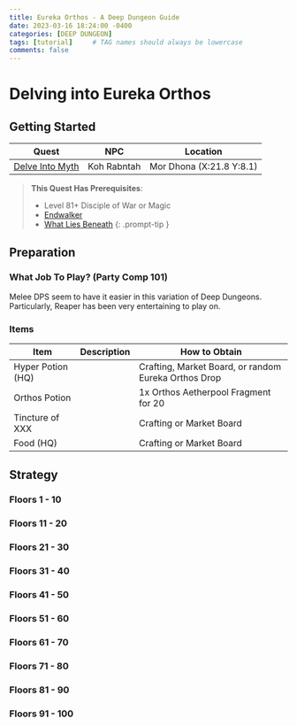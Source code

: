 ```yaml
---
title: Eureka Orthos - A Deep Dungeon Guide
date: 2023-03-16 18:24:00 -0400
categories: [DEEP DUNGEON]
tags: [tutorial]     # TAG names should always be lowercase
comments: false
---
```


# Delving into Eureka Orthos

## Getting Started

| Quest | NPC | Location |
|--|--|--|
| [Delve Into Myth](https://na.finalfantasyxiv.com/lodestone/playguide/db/quest/0904c99e110/) | Koh Rabntah | Mor Dhona (X:21.8 Y:8.1) |

> **This Quest Has Prerequisites**:
> - Level 81+ Disciple of War or Magic
> - [Endwalker](https://na.finalfantasyxiv.com/lodestone/playguide/db/quest/52a65d1961d/)
> - [What Lies Beneath](https://na.finalfantasyxiv.com/lodestone/playguide/contentsguide/deepdungeon/#:~:text=Unlocking%20Floor%2051%20and%20Beyond&text=Players%20must%20first%20complete%20the%20quest%20%22The%20House%20That%20Death,the%20Palace%20of%20the%20Dead)
{: .prompt-tip }

## Preparation

### What Job To Play? (Party Comp 101)

Melee DPS seem to have it easier in this variation of Deep Dungeons. Particularly, Reaper has been very entertaining to play on.

### Items

| Item | Description | How to Obtain |
|--|--|--|
| Hyper Potion (HQ) |  | Crafting, Market Board, or random Eureka Orthos Drop |
| Orthos Potion |  | 1x Orthos Aetherpool Fragment for 20 |
| Tincture of XXX |  | Crafting or Market Board |
| Food (HQ) |  | Crafting or Market Board |

## Strategy

### Floors 1 - 10

### Floors 11 - 20

### Floors 21 - 30

### Floors 31 - 40

### Floors 41 - 50

### Floors 51 - 60

### Floors 61 - 70

### Floors 71 - 80

### Floors 81 - 90

### Floors 91 - 100
